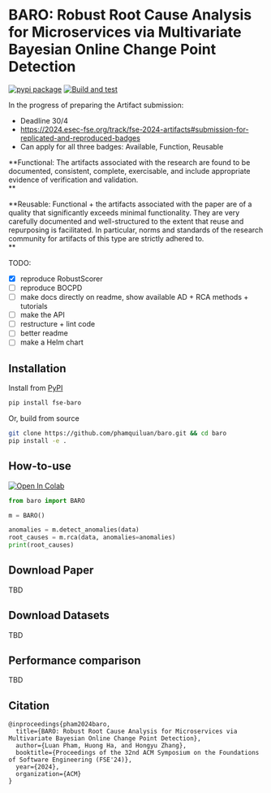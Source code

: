 # BARO: Robust Root Cause Analysis for Microservices via Multivariate Bayesian Online Change Point Detection

[![pypi package](https://img.shields.io/pypi/v/fse-baro.svg)](https://pypi.org/project/fse-baro)
[![Build and test](https://github.com/phamquiluan/baro/actions/workflows/build-and-test.yml/badge.svg?branch=main)](https://github.com/phamquiluan/baro/actions/workflows/build-and-test.yml)


In the progress of preparing the Artifact submission:
- Deadline 30/4
- https://2024.esec-fse.org/track/fse-2024-artifacts#submission-for-replicated-and-reproduced-badges
- Can apply for all three badges: Available, Function, Reusable

**Functional: The artifacts associated with the research are found to be documented, consistent, complete, exercisable, and include appropriate evidence of verification and validation.	
**

**Reusable: Functional + the artifacts associated with the paper are of a quality that significantly exceeds minimal functionality. They are very carefully documented and well-structured to the extent that reuse and repurposing is facilitated. In particular, norms and standards of the research community for artifacts of this type are strictly adhered to.	
**

TODO:

- [x] reproduce RobustScorer
- [ ] reproduce BOCPD
- [ ] make docs directly on readme, show available AD + RCA methods + tutorials
- [ ] make the API
- [ ] restructure + lint code
- [ ] better readme
- [ ] make a Helm chart

## Installation

Install from [PyPI](https://pypi.org/project/fse-baro)

```bash
pip install fse-baro
```

Or, build from source

```bash
git clone https://github.com/phamquiluan/baro.git && cd baro
pip install -e .
```

## How-to-use

[![Open In Colab](https://colab.research.google.com/assets/colab-badge.svg)](https://colab.research.google.com/drive/1znckFNPny9zU0Rlc9_Q99E6h3hsJq764?usp=sharing)


```python
from baro import BARO

m = BARO()

anomalies = m.detect_anomalies(data)
root_causes = m.rca(data, anomalies=anomalies)
print(root_causes)
```

## Download Paper

TBD

## Download Datasets

TBD 

## Performance comparison

TBD 

## Citation

```
@inproceedings{pham2024baro,
  title={BARO: Robust Root Cause Analysis for Microservices via Multivariate Bayesian Online Change Point Detection},
  author={Luan Pham, Huong Ha, and Hongyu Zhang},
  booktitle={Proceedings of the 32nd ACM Symposium on the Foundations of Software Engineering (FSE'24)},
  year={2024},
  organization={ACM}
}
```
